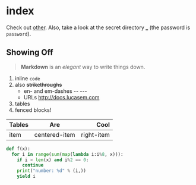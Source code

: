 # index

Check out [other](other). Also, take a look at the secret directory [_](_)
(the password is `password`).

## Showing Off

> **Markdown** is an _elegant_ way to write things down.

1. inline `code`
2. also ~~strikethroughs~~
   - en- and em-dashes -- ---
   - URLs http://docs.lucasem.com
3. tables
4. fenced blocks!

| Tables |      Are     |    Cool    |
| ------ |:------------:| ----------:|
|  item  | centered-item| right-item |

```python
def f(x):
  for i in range(sum(map(lambda i:i%8, x))):
    if i > len(x) and i%2 == 0:
      continue
    print("number: %d" % (i,))
    yield i
```


